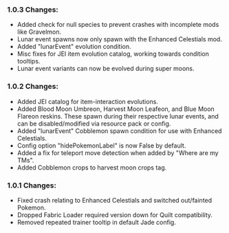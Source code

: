### 1.0.3 Changes:
- Added check for null species to prevent crashes with incomplete mods like Gravelmon.
- Lunar event spawns now only spawn with the Enhanced Celestials mod.
- Added "lunarEvent" evolution condition.
- Misc fixes for JEI item evolution catalog, working towards condition tooltips.
- Lunar event variants can now be evolved during super moons.
### 1.0.2 Changes:
- Added JEI catalog for item-interaction evolutions.
- Added Blood Moon Umbreon, Harvest Moon Leafeon, and Blue Moon Flareon reskins. These spawn during their respective lunar events, and can be disabled/modified via resource pack or config.
- Added "lunarEvent" Cobblemon spawn condition for use with Enhanced Celestials.
- Config option "hidePokemonLabel" is now False by default.
- Added a fix for teleport move detection when added by "Where are my TMs".
- Added Cobblemon crops to harvest moon crops tag.
### 1.0.1 Changes:
- Fixed crash relating to Enhanced Celestials and switched out/fainted Pokemon.
- Dropped Fabric Loader required version down for Quilt compatibility.
- Removed repeated trainer tooltip in default Jade config.